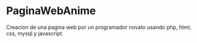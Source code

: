 # PaginaWebAnime

Creacion de una pagina web por un programador novato usando php, html, css, mysql y javascript.
